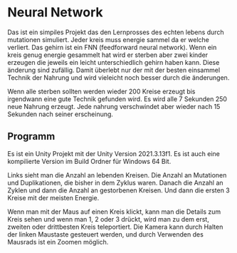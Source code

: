 # Neural Network
Das ist ein simpiles Projekt das den Lernprosses des echten lebens durch mutationen simuliert. 
Jeder kreis muss energie sammel da er welche verliert.
Das gehirn ist ein FNN (feedforward neural network).
Wenn ein kreis genug energie gesammelt hat wird er sterben aber zwei kinder erzeugen die jeweils ein leicht unterschiedlich gehirn haben kann.
Diese änderung sind zufällig. Damit überlebt nur der mit der besten einsammel Technik der Nahrung und wird vieleicht noch besser durch die änderungen.

Wenn alle sterben sollten werden wieder 200 Kreise erzeugt bis irgendwann eine gute Technik gefunden wird.
Es wird alle 7 Sekunden 250 neue Nahrung erzeugt. Jede nahrung verschwindet aber wieder nach 15 Sekunden nach seiner erscheinung.

## Programm
Es ist ein Unity Projekt mit der Unity Version 2021.3.13f1. Es ist auch eine kompilierte Version im Build Ordner für Windows 64 Bit.

Links sieht man die Anzahl an lebenden Kreisen. Die Anzahl an Mutationen und Duplikationen, die bisher in dem Zyklus waren. Danach die Anzahl an Zyklen und dann die Anzahl an gestorbenen Kreisen. Und dann die ersten 3 Kreise mit der meisten Energie.

Wenn man mit der Maus auf einen Kreis klickt, kann man die Details zum Kreis sehen und wenn man 1, 2 oder 3 drückt, wird man zu dem erst, zweiten oder drittbesten Kreis teleportiert. Die Kamera kann durch Halten der linken Maustaste gesteuert werden, und durch Verwenden des Mausrads ist ein Zoomen möglich.
